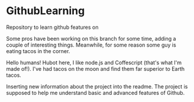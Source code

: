 # GithubLearning
Repository to learn github features on

Some pros have been working on this branch for some time, adding a couple of interesting things.
Meanwhile, for some reason some guy is eating tacos in the corner.

Hello humans!
Hubot here, I like node.js and Coffescript (that's what I'm made of!).
I've had tacos on the moon and find them far superior to Earth tacos.

Inserting new information about the project into the readme.
The project is supposed to help me understand basic and advanced features of Github.
